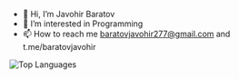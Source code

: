 - 👋 Hi, I’m Javohir Baratov
- 👀 I’m interested in Programming
- 📫 How to reach me baratovjavohir277@gmail.com and t.me/baratovjavohir

![Top Languages](https://github-readme-stats.vercel.app/api/top-langs/?username=javohirbaratov&layout=compact&theme=tokyonight)
